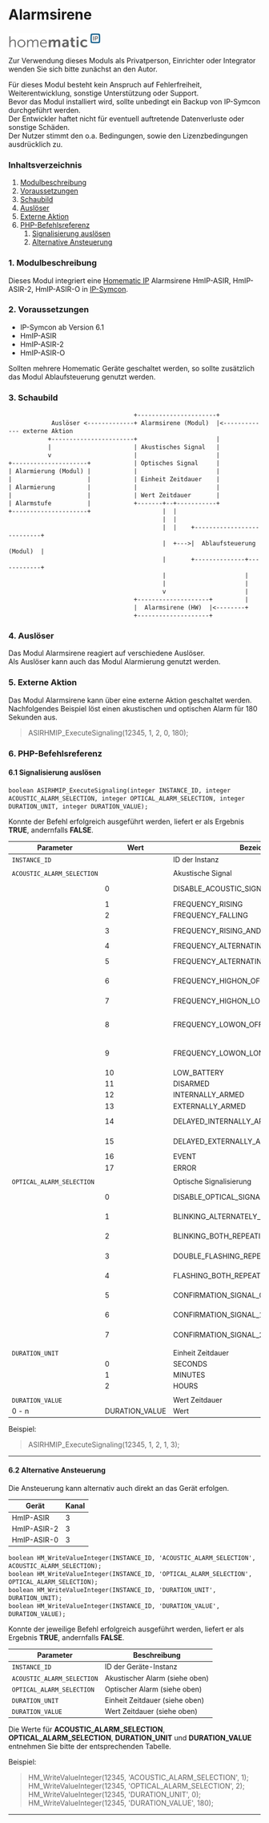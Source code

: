 # Alarmsirene

[![Image](../imgs/logo-homematic-ip.png)](https://homematic-ip.com/de)

Zur Verwendung dieses Moduls als Privatperson, Einrichter oder Integrator wenden Sie sich bitte zunächst an den Autor.

Für dieses Modul besteht kein Anspruch auf Fehlerfreiheit, Weiterentwicklung, sonstige Unterstützung oder Support.  
Bevor das Modul installiert wird, sollte unbedingt ein Backup von IP-Symcon durchgeführt werden.  
Der Entwickler haftet nicht für eventuell auftretende Datenverluste oder sonstige Schäden.  
Der Nutzer stimmt den o.a. Bedingungen, sowie den Lizenzbedingungen ausdrücklich zu.


### Inhaltsverzeichnis

1. [Modulbeschreibung](#1-modulbeschreibung)
2. [Voraussetzungen](#2-voraussetzungen)
3. [Schaubild](#3-schaubild)
4. [Auslöser](#4-auslöser)
5. [Externe Aktion](#5-externe-aktion)
6. [PHP-Befehlsreferenz](#6-php-befehlsreferenz)
   1. [Signalisierung auslösen](#61-signalisierung-auslösen)
   2. [Alternative Ansteuerung](#62-alternative-ansteuerung)

### 1. Modulbeschreibung

Dieses Modul integriert eine [Homematic IP](https://homematic-ip.com/de) Alarmsirene HmIP-ASIR, HmIP-ASIR-2, HmIP-ASIR-O in [IP-Symcon](https://www.symcon.de).

### 2. Voraussetzungen

- IP-Symcon ab Version 6.1
- HmIP-ASIR
- HmIP-ASIR-2
- HmIP-ASIR-O

Sollten mehrere Homematic Geräte geschaltet werden, so sollte zusätzlich das Modul Ablaufsteuerung genutzt werden.

### 3. Schaubild

```
                                   +----------------------+
            Auslöser <-------------+ Alarmsirene (Modul)  |<------------- externe Aktion
           +-----------------------+                      |
           |                       | Akustisches Signal   |
           v                       |                      |
+---------------------+            | Optisches Signal     |
| Alarmierung (Modul) |            |                      |
|                     |            | Einheit Zeitdauer    |
| Alarmierung         |            |                      |
|                     |            | Wert Zeitdauer       |
| Alarmstufe          |            +-------+--+-----------+
+---------------------+                    |  |
                                           |  |
                                           |  |    +---------------------------+
                                           |  +--->|  Ablaufsteuerung (Modul)  |
                                           |       +--------------+------------+
                                           |                      |
                                           |                      |
                                           v                      |
                                   +--------------------+         |
                                   |  Alarmsirene (HW)  |<--------+
                                   +--------------------+
```

### 4. Auslöser

Das Modul Alarmsirene reagiert auf verschiedene Auslöser.  
Als Auslöser kann auch das Modul Alarmierung genutzt werden.  

### 5. Externe Aktion

Das Modul Alarmsirene kann über eine externe Aktion geschaltet werden.  
Nachfolgendes Beispiel löst einen akustischen und optischen Alarm für 180 Sekunden aus.  

> ASIRHMIP_ExecuteSignaling(12345, 1, 2, 0, 180);

### 6. PHP-Befehlsreferenz

#### 6.1 Signalisierung auslösen

```
boolean ASIRHMIP_ExecuteSignaling(integer INSTANCE_ID, integer ACOUSTIC_ALARM_SELECTION, integer OPTICAL_ALARM_SELECTION, integer DURATION_UNIT, integer DURATION_VALUE);
```

Konnte der Befehl erfolgreich ausgeführt werden, liefert er als Ergebnis **TRUE**, andernfalls **FALSE**.

| Parameter                  | Wert            | Bezeichnung                            | Beschreibung                                      |
|----------------------------|-----------------|----------------------------------------|---------------------------------------------------|
| `INSTANCE_ID`              |                 | ID der Instanz                         |                                                   |
|                            |                 |                                        |                                                   |
| `ACOUSTIC_ALARM_SELECTION` |                 | Akustische Signal                      |                                                   |
|                            | 0               | DISABLE_ACOUSTIC_SIGNAL                | Kein akustisches Signal                           |
|                            | 1               | FREQUENCY_RISING                       | Frequenz steigend                                 |
|                            | 2               | FREQUENCY_FALLING                      | Frequenz fallend                                  |
|                            | 3               | FREQUENCY_RISING_AND_FALLING           | Frequenz steigend/fallend                         |
|                            | 4               | FREQUENCY_ALTERNATING_LOW_HIGH         | Frequenz tief/hoch                                |
|                            | 5               | FREQUENCY_ALTERNATING_LOW_MID_HIGH     | Frequenz tief/mittel/hoch                         |
|                            | 6               | FREQUENCY_HIGHON_OFF                   | Frequenz hoch ein/aus                             |
|                            | 7               | FREQUENCY_HIGHON_LONGOFF               | Frequenz hoch ein, lang aus                       |
|                            | 8               | FREQUENCY_LOWON_OFF_HIGHON_OFF         | Frequenz tief ein/aus, hoch ein/aus               |
|                            | 9               | FREQUENCY_LOWON_LONGOFF_HIGHON_LONGOFF | Frequenz tief ein - lang aus, hoch ein - lang aus |
|                            | 10              | LOW_BATTERY                            | Batterie leer                                     |
|                            | 11              | DISARMED                               | Unscharf                                          |
|                            | 12              | INTERNALLY_ARMED                       | Intern scharf                                     |         
|                            | 13              | EXTERNALLY_ARMED                       | Extern scharf                                     |
|                            | 14              | DELAYED_INTERNALLY_ARMED               | Verzögert intern scharf                           |
|                            | 15              | DELAYED_EXTERNALLY_ARMED               | Verzögert extern scharf                           |
|                            | 16              | EVENT                                  | Alarm Ereignis                                    |
|                            | 17              | ERROR                                  | Fehler                                            |
|                            |                 |                                        |                                                   |
| `OPTICAL_ALARM_SELECTION`  |                 | Optische Signalisierung                |                                                   |
|                            | 0               | DISABLE_OPTICAL_SIGNAL                 | Kein optisches Signal                             | 
|                            | 1               | BLINKING_ALTERNATELY_REPEATING         | Abwechselndes langsames Blinken                   | 
|                            | 2               | BLINKING_BOTH_REPEATING                | Gleichzeitiges langsames Blinken                  | 
|                            | 3               | DOUBLE_FLASHING_REPEATING              | Gleichzeitiges schnelles Blinken                  | 
|                            | 4               | FLASHING_BOTH_REPEATING                | Gleichzeitiges kurzes Blinken                     |  
|                            | 5               | CONFIRMATION_SIGNAL_0 LONG_LONG        | Bestätigungssignal 0 - lang lang                  | 
|                            | 6               | CONFIRMATION_SIGNAL_1 LONG_SHORT       | Bestätigungssignal 1 - lang kurz                  | 
|                            | 7               | CONFIRMATION_SIGNAL_2 LONG_SHORT_SHORT | Bestätigungssignal 2 - lang kurz kurz             | 
|                            |                 |                                        |                                                   |
| `DURATION_UNIT`            |                 | Einheit Zeitdauer                      |                                                   |
|                            | 0               | SECONDS                                | Sekunden                                          |
|                            | 1               | MINUTES                                | Minuten                                           |
|                            | 2               | HOURS                                  | Stunden                                           |
|                            |                 |                                        |                                                   |
| `DURATION_VALUE`           |                 | Wert Zeitdauer                         |                                                   |
| 0 - n                      | DURATION_VALUE  | Wert                                   |                                                   |

Beispiel:  
> ASIRHMIP_ExecuteSignaling(12345, 1, 2, 1, 3);

---

#### 6.2 Alternative Ansteuerung

Die Ansteuerung kann alternativ auch direkt an das Gerät erfolgen.

| Gerät       | Kanal |
|-------------|-------|
| HmIP-ASIR   | 3     |
| HmIP-ASIR-2 | 3     |
| HmIP-ASIR-0 | 3     |

```
boolean HM_WriteValueInteger(INSTANCE_ID, 'ACOUSTIC_ALARM_SELECTION', ACOUSTIC_ALARM_SELECTION);  
boolean HM_WriteValueInteger(INSTANCE_ID, 'OPTICAL_ALARM_SELECTION', OPTICAL_ALARM_SELECTION);  
boolean HM_WriteValueInteger(INSTANCE_ID, 'DURATION_UNIT', DURATION_UNIT);  
boolean HM_WriteValueInteger(INSTANCE_ID, 'DURATION_VALUE', DURATION_VALUE);
```

Konnte der jeweilige Befehl erfolgreich ausgeführt werden, liefert er als Ergebnis **TRUE**, andernfalls **FALSE**.  

| Parameter                  | Beschreibung                   |
|----------------------------|--------------------------------|
| `INSTANCE_ID`              | ID der Geräte-Instanz          |
| `ACOUSTIC_ALARM_SELECTION` | Akustischer Alarm (siehe oben) |
| `OPTICAL_ALARM_SELECTION`  | Optischer Alarm (siehe oben)   |
| `DURATION_UNIT`            | Einheit Zeitdauer (siehe oben) |
| `DURATION_VALUE`           | Wert Zeitdauer (siehe oben)    |


Die Werte für **ACOUSTIC_ALARM_SELECTION**, **OPTICAL_ALARM_SELECTION**, **DURATION_UNIT** und **DURATION_VALUE** entnehmen Sie bitte der entsprechenden Tabelle.

Beispiel:
> HM_WriteValueInteger(12345, 'ACOUSTIC_ALARM_SELECTION', 1);  
> HM_WriteValueInteger(12345, 'OPTICAL_ALARM_SELECTION', 2);  
> HM_WriteValueInteger(12345, 'DURATION_UNIT', 0);  
> HM_WriteValueInteger(12345, 'DURATION_VALUE', 180);

---